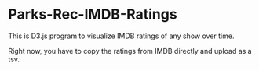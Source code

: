# Parks-Rec-IMDB-Ratings

This is D3.js program to visualize IMDB ratings of any show over time. 

Right now, you have to copy the ratings from IMDB directly and upload as a tsv.
